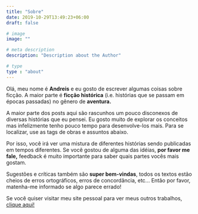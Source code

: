 ```yaml
---
title: "Sobre"
date: 2019-10-29T13:49:23+06:00
draft: false

# image
image: ""

# meta description
description: "Description about the Author"

# type
type : "about"
---
```


Olá, meu nome é **Andreis** e eu gosto de escrever algumas coisas sobre ficção. A maior parte é **ficção histórica** (i.e. histórias que se passam em épocas passadas) no gênero de **aventura.**

A maior parte dos posts aqui são rascunhos um pouco disconexos de diversas histórias que eu pensei. Eu gosto muito de explorar os conceitos mas infelizmente tenho pouco tempo para desenvolve-los mais. Para se localizar, use as tags de obras e assuntos abaixo.

Por isso, você irá ver uma mistura de diferentes histórias sendo publicadas em tempos diferentes. Se você gostou de alguma das idéias, **por favor me fale,** feedback é muito importante para saber quais partes vocês mais gostam.

Sugestões e críticas também são **super bem-vindas**, todos os textos estão cheios de erros ortográficos, erros de concordância, etc... Então por favor, matenha-me informado se algo parece errado!

Se você quiser visitar meu site pessoal para ver meus outros trabalhos, [clique aqui!](https://andreispurim.github.io/)